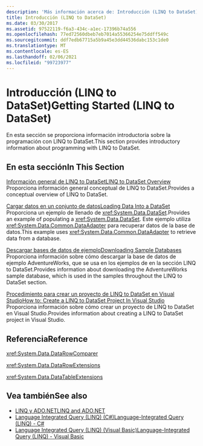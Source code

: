 ```yaml
---
description: 'Más información acerca de: Introducción (LINQ to DataSet)'
title: Introducción (LINQ to DataSet)
ms.date: 03/30/2017
ms.assetid: 97522119-f6a3-434c-a1ec-17396b74a556
ms.openlocfilehash: 77ed72560dbeb7eb7014a55366254e75ddff549c
ms.sourcegitcommit: ddf7edb67715a5b9a45e3dd44536dabc153c1de0
ms.translationtype: MT
ms.contentlocale: es-ES
ms.lasthandoff: 02/06/2021
ms.locfileid: "99723977"
---
```

# <a name="getting-started-linq-to-dataset"></a><span data-ttu-id="c9b81-103">Introducción (LINQ to DataSet)</span><span class="sxs-lookup"><span data-stu-id="c9b81-103">Getting Started (LINQ to DataSet)</span></span>

<span data-ttu-id="c9b81-104">En esta sección se proporciona información introductoria sobre la programación con LINQ to DataSet.</span><span class="sxs-lookup"><span data-stu-id="c9b81-104">This section provides introductory information about programming with LINQ to DataSet.</span></span>  
  
## <a name="in-this-section"></a><span data-ttu-id="c9b81-105">En esta sección</span><span class="sxs-lookup"><span data-stu-id="c9b81-105">In This Section</span></span>  

 [<span data-ttu-id="c9b81-106">Información general de LINQ to DataSet</span><span class="sxs-lookup"><span data-stu-id="c9b81-106">LINQ to DataSet Overview</span></span>](linq-to-dataset-overview.md)  
 <span data-ttu-id="c9b81-107">Proporciona información general conceptual de LINQ to DataSet.</span><span class="sxs-lookup"><span data-stu-id="c9b81-107">Provides a conceptual overview of LINQ to DataSet.</span></span>  
  
 [<span data-ttu-id="c9b81-108">Cargar datos en un conjunto de datos</span><span class="sxs-lookup"><span data-stu-id="c9b81-108">Loading Data Into a DataSet</span></span>](loading-data-into-a-dataset.md)  
 <span data-ttu-id="c9b81-109">Proporciona un ejemplo de llenado de <xref:System.Data.DataSet>.</span><span class="sxs-lookup"><span data-stu-id="c9b81-109">Provides an example of populating a <xref:System.Data.DataSet>.</span></span> <span data-ttu-id="c9b81-110">Este ejemplo utiliza <xref:System.Data.Common.DataAdapter> para recuperar datos de la base de datos.</span><span class="sxs-lookup"><span data-stu-id="c9b81-110">This example uses <xref:System.Data.Common.DataAdapter> to retrieve data from a database.</span></span>  
  
 [<span data-ttu-id="c9b81-111">Descargar bases de datos de ejemplo</span><span class="sxs-lookup"><span data-stu-id="c9b81-111">Downloading Sample Databases</span></span>](downloading-sample-databases-linq-to-dataset.md)  
 <span data-ttu-id="c9b81-112">Proporciona información sobre cómo descargar la base de datos de ejemplo AdventureWorks, que se usa en los ejemplos de en la sección LINQ to DataSet.</span><span class="sxs-lookup"><span data-stu-id="c9b81-112">Provides information about downloading the AdventureWorks sample database, which is used in the samples throughout the LINQ to DataSet section.</span></span>  
  
 [<span data-ttu-id="c9b81-113">Procedimiento para crear un proyecto de LINQ to DataSet en Visual Studio</span><span class="sxs-lookup"><span data-stu-id="c9b81-113">How to: Create a LINQ to DataSet Project In Visual Studio</span></span>](how-to-create-a-linq-to-dataset-project-in-vs.md)  
 <span data-ttu-id="c9b81-114">Proporciona información sobre cómo crear un proyecto de LINQ to DataSet en Visual Studio.</span><span class="sxs-lookup"><span data-stu-id="c9b81-114">Provides information about creating a LINQ to DataSet project in Visual Studio.</span></span>  
  
## <a name="reference"></a><span data-ttu-id="c9b81-115">Referencia</span><span class="sxs-lookup"><span data-stu-id="c9b81-115">Reference</span></span>  

 <xref:System.Data.DataRowComparer>  
  
 <xref:System.Data.DataRowExtensions>  
  
 <xref:System.Data.DataTableExtensions>  
  
## <a name="see-also"></a><span data-ttu-id="c9b81-116">Vea también</span><span class="sxs-lookup"><span data-stu-id="c9b81-116">See also</span></span>

- [<span data-ttu-id="c9b81-117">LINQ y ADO.NET</span><span class="sxs-lookup"><span data-stu-id="c9b81-117">LINQ and ADO.NET</span></span>](linq-and-ado-net.md)
- [<span data-ttu-id="c9b81-118">Language Integrated Query (LINQ) (C#)</span><span class="sxs-lookup"><span data-stu-id="c9b81-118">Language-Integrated Query (LINQ) - C#</span></span>](../../../csharp/programming-guide/concepts/linq/index.md)  
- [<span data-ttu-id="c9b81-119">Language Integrated Query (LINQ) (Visual Basic)</span><span class="sxs-lookup"><span data-stu-id="c9b81-119">Language-Integrated Query (LINQ) - Visual Basic</span></span>](../../../visual-basic/programming-guide/concepts/linq/index.md)  
